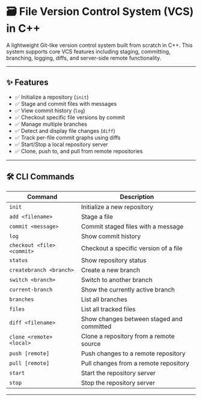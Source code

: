 # 🗃️ File Version Control System (VCS) in C++

A lightweight Git-like version control system built from scratch in C++. This system supports core VCS features including staging, committing, branching, logging, diffs, and server-side remote functionality.

---

## ✨ Features

- ✅ Initialize a repository (`init`)
- ✅ Stage and commit files with messages
- ✅ View commit history (`log`)
- ✅ Checkout specific file versions by commit
- ✅ Manage multiple branches
- ✅ Detect and display file changes (`diff`)
- ✅ Track per-file commit graphs using diffs
- ✅ Start/Stop a local repository server
- ✅ Clone, push to, and pull from remote repositories

---

## 🛠️ CLI Commands

| Command                                | Description                                 |
|----------------------------------------|---------------------------------------------|
| `init`                                 | Initialize a new repository                 |
| `add <filename>`                       | Stage a file                                |
| `commit <message>`                     | Commit staged files with a message          |
| `log`                                  | Show commit history                         |
| `checkout <file> <commit>`             | Checkout a specific version of a file       |
| `status`                               | Show repository status                      |
| `createbranch <branch>`                | Create a new branch                         |
| `switch <branch>`                      | Switch to another branch                    |
| `current-branch`                       | Show the currently active branch            |
| `branches`                             | List all branches                           |
| `files`                                | List all tracked files                      |
| `diff <filename>`                      | Show changes between staged and committed   |
| `clone <remote> <local>`               | Clone a repository from a remote source     |
| `push [remote]`                        | Push changes to a remote repository         |
| `pull [remote]`                        | Pull changes from a remote repository       |
| `start`                                | Start the repository server                 |
| `stop`                                 | Stop the repository server                  |

---
